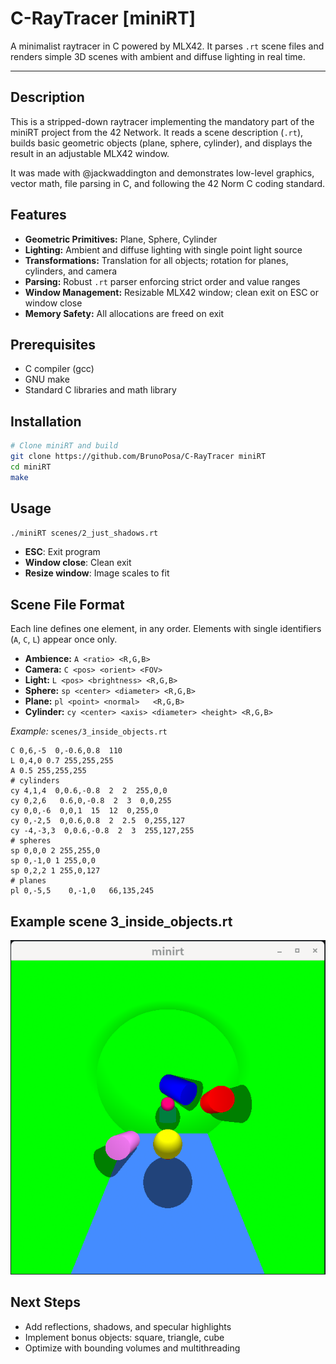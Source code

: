 # C-RayTracer [miniRT]

A minimalist raytracer in C powered by MLX42. It parses `.rt` scene files and renders simple 3D scenes with ambient and diffuse lighting in real time.

---

## Description

This is a stripped-down raytracer implementing the mandatory part of the miniRT project from the 42 Network. It reads a scene description (`.rt`), builds basic geometric objects (plane, sphere, cylinder), and displays the result in an adjustable MLX42 window.

It was made with @jackwaddington and demonstrates low-level graphics, vector math, file parsing in C, and following the 42 Norm C coding standard.

## Features

* **Geometric Primitives:** Plane, Sphere, Cylinder
* **Lighting:** Ambient and diffuse lighting with single point light source
* **Transformations:** Translation for all objects; rotation for planes, cylinders, and camera
* **Parsing:** Robust `.rt` parser enforcing strict order and value ranges
* **Window Management:** Resizable MLX42 window; clean exit on ESC or window close
* **Memory Safety:** All allocations are freed on exit

## Prerequisites

* C compiler (gcc)
* GNU make
* Standard C libraries and math library

## Installation

```bash
# Clone miniRT and build
git clone https://github.com/BrunoPosa/C-RayTracer miniRT
cd miniRT
make
```

## Usage

```bash
./miniRT scenes/2_just_shadows.rt
```

* **ESC**: Exit program
* **Window close**: Clean exit
* **Resize window**: Image scales to fit

## Scene File Format

Each line defines one element, in any order. Elements with single identifiers (`A`, `C`, `L`) appear once only.

* **Ambience:** `A <ratio> <R,G,B>`
* **Camera:** `C <pos> <orient> <FOV>`
* **Light:**  `L <pos> <brightness> <R,G,B>`
* **Sphere:** `sp <center> <diameter> <R,G,B>`
* **Plane:**  `pl <point> <normal>   <R,G,B>`
* **Cylinder:** `cy <center> <axis> <diameter> <height> <R,G,B>`

*Example:* `scenes/3_inside_objects.rt`

```text
C 0,6,-5  0,-0.6,0.8  110  
L 0,4,0 0.7 255,255,255
A 0.5 255,255,255
# cylinders
cy 4,1,4  0,0.6,-0.8  2  2  255,0,0
cy 0,2,6   0.6,0,-0.8  2  3  0,0,255
cy 0,0,-6  0,0,1  15  12  0,255,0
cy 0,-2,5  0,0.6,0.8  2  2.5  0,255,127
cy -4,-3,3  0,0.6,-0.8  2  3  255,127,255
# spheres
sp 0,0,0 2 255,255,0
sp 0,-1,0 1 255,0,0
sp 0,2,2 1 255,0,127
# planes
pl 0,-5,5    0,-1,0   66,135,245
```


## Example scene 3_inside_objects.rt

![Rendered Scene 3_inside_objects.rt](./image.png)

## Next Steps

* Add reflections, shadows, and specular highlights
* Implement bonus objects: square, triangle, cube
* Optimize with bounding volumes and multithreading

